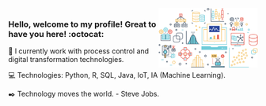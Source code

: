 <img align="right" src="https://github.com/FernandoGon/FernandoGon/blob/main/data_science.png" width="200"/>

### Hello, welcome to my profile! Great to have you here! :octocat:

💼 I currently work with process control and digital transformation technologies.

💻 Technologies: Python, R, SQL, Java, IoT, IA (Machine Learning).

✒️ Technology moves the world. - Steve Jobs.

<!--
**FernandoGon/FernandoGon** is a ✨ _special_ ✨ repository because its `README.md` (this file) appears on your GitHub profile.

Here are some ideas to get you started:

- 🔭 I’m currently working on ...
- 🌱 I’m currently learning ...
- 👯 I’m looking to collaborate on ...
- 🤔 I’m looking for help with ...
- 💬 Ask me about ...
- 📫 How to reach me: ...
- 😄 Pronouns: ...
- ⚡ Fun fact: ...
-->

